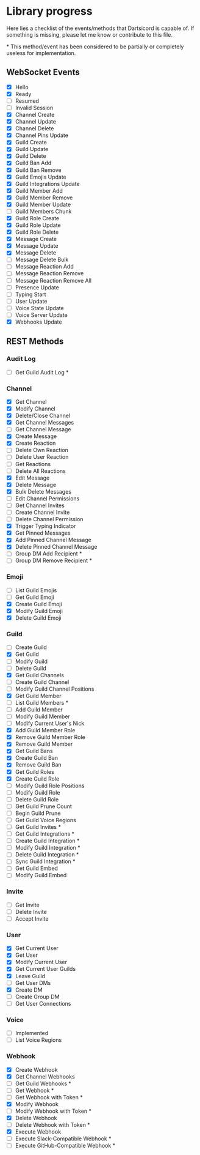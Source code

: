# Library progress

Here lies a checklist of the events/methods that Dartsicord is capable of.
If something is missing, please let me know or contribute to this file.

\* This method/event has been considered to be partially or completely useless for implementation.

## WebSocket Events

- [x] Hello
- [x] Ready
- [ ] Resumed
- [ ] Invalid Session
- [x] Channel Create
- [x] Channel Update
- [x] Channel Delete
- [x] Channel Pins Update
- [x] Guild Create
- [x] Guild Update
- [x] Guild Delete
- [x] Guild Ban Add
- [x] Guild Ban Remove
- [x] Guild Emojis Update
- [x] Guild Integrations Update
- [x] Guild Member Add
- [x] Guild Member Remove
- [x] Guild Member Update
- [ ] Guild Members Chunk
- [x] Guild Role Create
- [x] Guild Role Update
- [x] Guild Role Delete
- [x] Message Create
- [x] Message Update
- [x] Message Delete
- [ ] Message Delete Bulk
- [ ] Message Reaction Add
- [ ] Message Reaction Remove
- [ ] Message Reaction Remove All
- [ ] Presence Update
- [ ] Typing Start
- [ ] User Update
- [ ] Voice State Update
- [ ] Voice Server Update
- [x] Webhooks Update

## REST Methods

### Audit Log

- [ ] Get Guild Audit Log \*

### Channel

- [x] Get Channel
- [x] Modify Channel
- [x] Delete/Close Channel
- [x] Get Channel Messages
- [ ] Get Channel Message
- [x] Create Message
- [x] Create Reaction
- [ ] Delete Own Reaction
- [ ] Delete User Reaction
- [ ] Get Reactions
- [ ] Delete All Reactions
- [x] Edit Message
- [x] Delete Message
- [x] Bulk Delete Messages
- [ ] Edit Channel Permissions
- [ ] Get Channel Invites
- [ ] Create Channel Invite
- [ ] Delete Channel Permission
- [x] Trigger Typing Indicator
- [x] Get Pinned Messages
- [x] Add Pinned Channel Message
- [x] Delete Pinned Channel Message
- [ ] Group DM Add Recipient \*
- [ ] Group DM Remove Recipient \*

### Emoji

- [ ] List Guild Emojis
- [ ] Get Guild Emoji
- [x] Create Guild Emoji
- [x] Modify Guild Emoji
- [x] Delete Guild Emoji

### Guild

- [ ] Create Guild
- [x] Get Guild
- [ ] Modify Guild
- [ ] Delete Guild
- [x] Get Guild Channels
- [ ] Create Guild Channel
- [ ] Modify Guild Channel Positions
- [x] Get Guild Member
- [ ] List Guild Members \*
- [ ] Add Guild Member
- [ ] Modify Guild Member
- [ ] Modify Current User's Nick
- [x] Add Guild Member Role
- [x] Remove Guild Member Role
- [x] Remove Guild Member
- [x] Get Guild Bans
- [x] Create Guild Ban
- [x] Remove Guild Ban
- [x] Get Guild Roles
- [x] Create Guild Role
- [ ] Modify Guild Role Positions
- [ ] Modify Guild Role
- [ ] Delete Guild Role
- [ ] Get Guild Prune Count
- [ ] Begin Guild Prune
- [ ] Get Guild Voice Regions
- [ ] Get Guild Invites \*
- [ ] Get Guild Integrations \*
- [ ] Create Guild Integration \*
- [ ] Modify Guild Integration \*
- [ ] Delete Guild Integration \*
- [ ] Sync Guild Integration \*
- [ ] Get Guild Embed
- [ ] Modify Guild Embed

### Invite

- [ ] Get Invite
- [ ] Delete Invite
- [ ] Accept Invite

### User

- [x] Get Current User
- [x] Get User
- [x] Modify Current User
- [x] Get Current User Guilds
- [x] Leave Guild
- [ ] Get User DMs
- [x] Create DM
- [ ] Create Group DM
- [ ] Get User Connections

### Voice

- [ ] Implemented
- [ ] List Voice Regions

### Webhook

- [x] Create Webhook
- [x] Get Channel Webhooks
- [ ] Get Guild Webhooks \*
- [ ] Get Webhook \*
- [ ] Get Webhook with Token \*
- [x] Modify Webhook
- [ ] Modify Webhook with Token \*
- [x] Delete Webhook
- [ ] Delete Webhook with Token \*
- [x] Execute Webhook
- [ ] Execute Slack-Compatible Webhook \*
- [ ] Execute GitHub-Compatible Webhook \*
